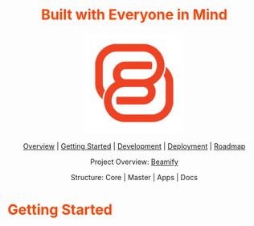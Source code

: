 <h1 align="center" style="color: orangered;">
  Built with Everyone in Mind
</h1>

<p align="center">
  <a href="http://nestjs.com/" target="blank"><img src="../../assets/logo/icon.png" alt="Logo" width="200" height="200"></a>
</p>
<p align="center">
  <a href="/index.md" target="blank">Overview</a> |
  <a href="/project/book_2/gettingstarted.md" target="blank">Getting Started</a> |
  <a href="/project/book_3/development.md" target="blank">Development</a> |
  <a href="/project/book_4/deployment.md" target="blank">Deployment</a> |
  <a href="/project/book_1/roadmap.md" target="blank">Roadmap</a>
</p>

<p align="center">
  Project Overview: <a href="/https://beamify.me" target="blank">Beamify</a>
</p>

<p align="center">
  Structure: Core | Master | Apps | Docs
</p>

<h1 align="left" style="color: orangered;">
  Getting Started
</h1>
